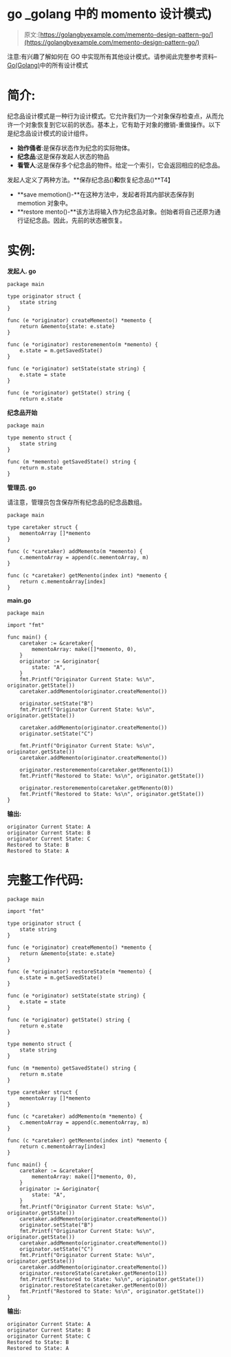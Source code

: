 # go _golang 中的 momento 设计模式)

> 原文:[https://golangbyexample.com/memento-design-pattern-go/](https://golangbyexample.com/memento-design-pattern-go/)

注意:有兴趣了解如何在 GO 中实现所有其他设计模式。请参阅此完整参考资料–[Go(Golang)](https://golangbyexample.com/all-design-patterns-golang/)中的所有设计模式

# **简介:**

纪念品设计模式是一种行为设计模式。它允许我们为一个对象保存检查点，从而允许一个对象恢复到它以前的状态。基本上，它有助于对象的撤销-重做操作。以下是纪念品设计模式的设计组件。

*   **始作俑者**:是保存状态作为纪念的实际物体。
*   **纪念品**:这是保存发起人状态的物品
*   **看管人**:这是保存多个纪念品的物件。给定一个索引，它会返回相应的纪念品。

发起人定义了两种方法。**保存纪念品()**和**恢复纪念品()**T4】

*   **save memotion()-**在这种方法中，发起者将其内部状态保存到 memotion 对象中。
*   **restore mento()-**该方法将输入作为纪念品对象。创始者将自己还原为通行证纪念品。因此，先前的状态被恢复。

# **实例:**

**发起人. go**

```
package main

type originator struct {
    state string
}

func (e *originator) createMemento() *memento {
    return &memento{state: e.state}
}

func (e *originator) restorememento(m *memento) {
    e.state = m.getSavedState()
}

func (e *originator) setState(state string) {
    e.state = state
}

func (e *originator) getState() string {
    return e.state
```

**纪念品开始**

```
package main

type memento struct {
    state string
}

func (m *memento) getSavedState() string {
    return m.state
}
```

**管理员. go**

请注意，管理员包含保存所有纪念品的纪念品数组。

```
package main

type caretaker struct {
    mementoArray []*memento
}

func (c *caretaker) addMemento(m *memento) {
    c.mementoArray = append(c.mementoArray, m)
}

func (c *caretaker) getMenento(index int) *memento {
    return c.mementoArray[index]
}
```

**main.go**

```
package main

import "fmt"

func main() {
    caretaker := &caretaker{
        mementoArray: make([]*memento, 0),
    }
    originator := &originator{
        state: "A",
    }
    fmt.Printf("Originator Current State: %s\n", originator.getState())
    caretaker.addMemento(originator.createMemento())

    originator.setState("B")
    fmt.Printf("Originator Current State: %s\n", originator.getState())

    caretaker.addMemento(originator.createMemento())
    originator.setState("C")

    fmt.Printf("Originator Current State: %s\n", originator.getState())
    caretaker.addMemento(originator.createMemento())

    originator.restorememento(caretaker.getMenento(1))
    fmt.Printf("Restored to State: %s\n", originator.getState())

    originator.restorememento(caretaker.getMenento(0))
    fmt.Printf("Restored to State: %s\n", originator.getState())
}
```

**输出:**

```
originator Current State: A
originator Current State: B
originator Current State: C
Restored to State: B
Restored to State: A 
```

# **完整工作代码:**

```
package main

import "fmt"

type originator struct {
    state string
}

func (e *originator) createMemento() *memento {
    return &memento{state: e.state}
}

func (e *originator) restoreState(m *memento) {
    e.state = m.getSavedState()
}

func (e *originator) setState(state string) {
    e.state = state
}

func (e *originator) getState() string {
    return e.state
}

type memento struct {
    state string
}

func (m *memento) getSavedState() string {
    return m.state
}

type caretaker struct {
    mementoArray []*memento
}

func (c *caretaker) addMemento(m *memento) {
    c.mementoArray = append(c.mementoArray, m)
}

func (c *caretaker) getMenento(index int) *memento {
    return c.mementoArray[index]
}

func main() {
    caretaker := &caretaker{
        mementoArray: make([]*memento, 0),
    }
    originator := &originator{
        state: "A",
    }
    fmt.Printf("Originator Current State: %s\n", originator.getState())
    caretaker.addMemento(originator.createMemento())
    originator.setState("B")
    fmt.Printf("Originator Current State: %s\n", originator.getState())
    caretaker.addMemento(originator.createMemento())
    originator.setState("C")
    fmt.Printf("Originator Current State: %s\n", originator.getState())
    caretaker.addMemento(originator.createMemento())
    originator.restoreState(caretaker.getMenento(1))
    fmt.Printf("Restored to State: %s\n", originator.getState())
    originator.restoreState(caretaker.getMenento(0))
    fmt.Printf("Restored to State: %s\n", originator.getState())
}
```

**输出:**

```
originator Current State: A
originator Current State: B
originator Current State: C
Restored to State: B
Restored to State: A
```
